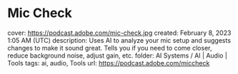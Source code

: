 # Mic Check

cover: https://podcast.adobe.com/mic-check.jpg
created: February 8, 2023 1:05 AM (UTC)
description: Uses AI to analyze your mic setup and suggests changes to make it sound great. Tells you if you need to come closer, reduce background noise, adjust gain, etc.
folder: AI Systems / AI | Audio | Tools
tags: ai, audio, Tools
url: https://podcast.adobe.com/miccheck